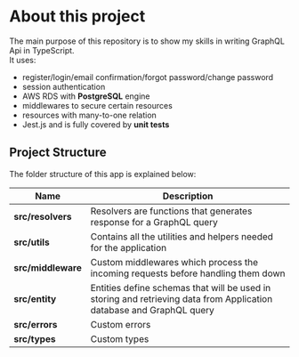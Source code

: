 # About this project
The main purpose of this repository is to show my skills in writing GraphQL Api in TypeScript.  
It uses:  
- register/login/email confirmation/forgot password/change password
- session authentication
- AWS RDS with **PostgreSQL** engine
- middlewares to secure certain resources
- resources with many-to-one relation
- Jest.js and is fully covered by **unit tests**

## Project Structure
The folder structure of this app is explained below:

| Name | Description |
| ------------------------ | --------------------------------------------------------------------------------------------- |
| **src/resolvers**      | Resolvers are functions that generates response for a GraphQL query 
| **src/utils**              | Contains all the utilities and helpers needed for the application 
| **src/middleware**      | Custom middlewares which process the incoming requests before handling them down                    
| **src/entity**           | Entities define schemas that will be used in storing and retrieving data from Application database and GraphQL query   |
| **src/errors**      | Custom errors |
| **src/types**    | Custom types |
